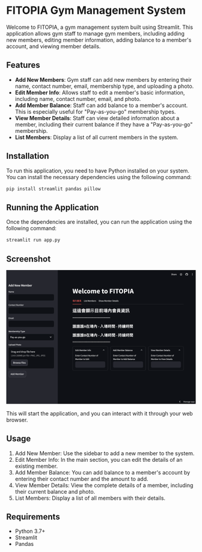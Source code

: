 # FITOPIA Gym Management System

Welcome to FITOPIA, a gym management system built using Streamlit. This application allows gym staff to manage gym members, including adding new members, editing member information, adding balance to a member's account, and viewing member details.

## Features

- **Add New Members**: Gym staff can add new members by entering their name, contact number, email, membership type, and uploading a photo.
- **Edit Member Info**: Allows staff to edit a member's basic information, including name, contact number, email, and photo.
- **Add Member Balance**: Staff can add balance to a member's account. This is especially useful for "Pay-as-you-go" membership types.
- **View Member Details**: Staff can view detailed information about a member, including their current balance if they have a "Pay-as-you-go" membership.
- **List Members**: Display a list of all current members in the system.

## Installation

To run this application, you need to have Python installed on your system. You can install the necessary dependencies using the following command:

```bash
pip install streamlit pandas pillow
```

## Running the Application

Once the dependencies are installed, you can run the application using the following command:

```bash
streamlit run app.py
```

## Screenshot
![Sample Image](screenshot.png)

This will start the application, and you can interact with it through your web browser.

## Usage

1. Add New Member: Use the sidebar to add a new member to the system.
2. Edit Member Info: In the main section, you can edit the details of an existing member.
3. Add Member Balance: You can add balance to a member's account by entering their contact number and the amount to add.
4. View Member Details: View the complete details of a member, including their current balance and photo.
5. List Members: Display a list of all members with their details.

## Requirements

- Python 3.7+
- Streamlit
- Pandas
